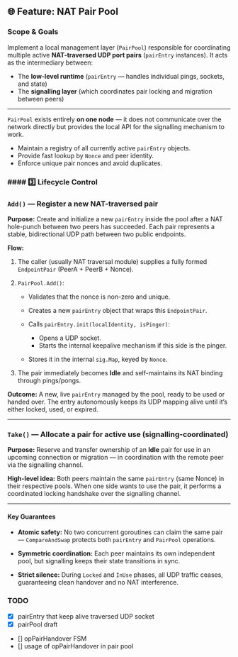 ## 🌐 **Feature: NAT Pair Pool**

### **Scope & Goals**

Implement a local management layer (`PairPool`) responsible for coordinating multiple active **NAT-traversed UDP port pairs** (`pairEntry` instances).
It acts as the intermediary between:

* The **low-level runtime** (`pairEntry` — handles individual pings, sockets, and state)
* The **signalling layer** (which coordinates pair locking and migration between peers)

---
`PairPool` exists entirely **on one node** — it does not communicate over the network directly but provides the local API for the signalling mechanism to work.


* Maintain a registry of all currently active `pairEntry` objects.
* Provide fast lookup by `Nonce` and peer identity.
* Enforce unique pair nonces and avoid duplicates.

### #### 3️⃣ **Lifecycle Control**

### **`Add()` — Register a new NAT-traversed pair**

**Purpose:**
Create and initialize a new `pairEntry` inside the pool after a NAT hole-punch between two peers has succeeded.
Each pair represents a stable, bidirectional UDP path between two public endpoints.

**Flow:**

1. The caller (usually NAT traversal module) supplies a fully formed `EndpointPair` (PeerA + PeerB + Nonce).
2. `PairPool.Add()`:

    * Validates that the nonce is non-zero and unique.
    * Creates a new `pairEntry` object that wraps this `EndpointPair`.
    * Calls `pairEntry.init(localIdentity, isPinger)`:

        * Opens a UDP socket.
        * Starts the internal keepalive mechanism if this side is the pinger.
    * Stores it in the internal `sig.Map`, keyed by `Nonce`.
3. The pair immediately becomes **Idle** and self-maintains its NAT binding through pings/pongs.

**Outcome:**
A new, live `pairEntry` managed by the pool, ready to be used or handed over.
The entry autonomously keeps its UDP mapping alive until it’s either locked, used, or expired.

---

### **`Take()` — Allocate a pair for active use (signalling-coordinated)**

**Purpose:**
Reserve and transfer ownership of an **Idle** pair for use in an upcoming connection or migration — in coordination with the remote peer via the signalling channel.

**High-level idea:**
Both peers maintain the same `pairEntry` (same Nonce) in their respective pools.
When one side wants to use the pair, it performs a coordinated locking handshake over the signalling channel.

---


#### **Key Guarantees**

* **Atomic safety:**
  No two concurrent goroutines can claim the same pair — `CompareAndSwap` protects both `pairEntry` and `PairPool` operations.

* **Symmetric coordination:**
  Each peer maintains its own independent pool, but signalling keeps their state transitions in sync.

* **Strict silence:**
  During `Locked` and `InUse` phases, all UDP traffic ceases, guaranteeing clean handover and no NAT interference.



### TODO

- [x] pairEntry that keep alive traversed UDP socket
- [x] pairPool draft
- [] opPairHandover FSM 
- [] usage of opPairHandover in pair pool
